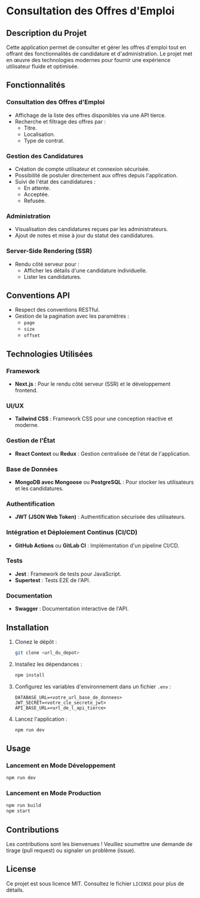 # Consultation des Offres d'Emploi

## Description du Projet

Cette application permet de consulter et gérer les offres d'emploi tout en offrant des fonctionnalités de candidature et d'administration. Le projet met en œuvre des technologies modernes pour fournir une expérience utilisateur fluide et optimisée.

## Fonctionnalités

### Consultation des Offres d'Emploi
- Affichage de la liste des offres disponibles via une API tierce.
- Recherche et filtrage des offres par :
  - Titre.
  - Localisation.
  - Type de contrat.

### Gestion des Candidatures
- Création de compte utilisateur et connexion sécurisée.
- Possibilité de postuler directement aux offres depuis l'application.
- Suivi de l'état des candidatures :
  - En attente.
  - Acceptée.
  - Refusée.

### Administration
- Visualisation des candidatures reçues par les administrateurs.
- Ajout de notes et mise à jour du statut des candidatures.

### Server-Side Rendering (SSR)
- Rendu côté serveur pour :
  - Afficher les détails d'une candidature individuelle.
  - Lister les candidatures.

## Conventions API
- Respect des conventions RESTful.
- Gestion de la pagination avec les paramètres :
  - `page`
  - `size`
  - `offset`

## Technologies Utilisées

### Framework
- **Next.js** : Pour le rendu côté serveur (SSR) et le développement frontend.

### UI/UX
- **Tailwind CSS** : Framework CSS pour une conception réactive et moderne.

### Gestion de l'État
- **React Context** ou **Redux** : Gestion centralisée de l'état de l'application.

### Base de Données
- **MongoDB avec Mongoose** ou **PostgreSQL** : Pour stocker les utilisateurs et les candidatures.

### Authentification
- **JWT (JSON Web Token)** : Authentification sécurisée des utilisateurs.

### Intégration et Déploiement Continus (CI/CD)
- **GitHub Actions** ou **GitLab CI** : Implémentation d'un pipeline CI/CD.

### Tests
- **Jest** : Framework de tests pour JavaScript.
- **Supertest** : Tests E2E de l'API.

### Documentation
- **Swagger** : Documentation interactive de l'API.

## Installation

1. Clonez le dépôt :
   ```bash
   git clone <url_du_depot>
   ```
2. Installez les dépendances :
   ```bash
   npm install
   ```
3. Configurez les variables d'environnement dans un fichier `.env` :
   ```env
   DATABASE_URL=<votre_url_base_de_donnees>
   JWT_SECRET=<votre_cle_secrete_jwt>
   API_BASE_URL=<url_de_l_api_tierce>
   ```
4. Lancez l'application :
   ```bash
   npm run dev
   ```

## Usage

### Lancement en Mode Développement
```bash
npm run dev
```

### Lancement en Mode Production
```bash
npm run build
npm start
```

## Contributions

Les contributions sont les bienvenues ! Veuillez soumettre une demande de tirage (pull request) ou signaler un problème (issue).

## License

Ce projet est sous licence MIT. Consultez le fichier `LICENSE` pour plus de détails.
